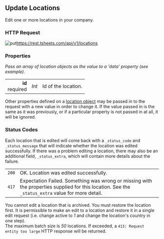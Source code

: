 ## Update Locations

Edit one or more locations in your company.

### HTTP Request

<img src="../../images/put.png" alt="put"/><api>https://rest.tsheets.com/api/v1/locations</api>

### Properties
_Pass an array of location objects as the value to a 'data' property (see example)._

|                |             |             |
| -------------: | :---------: | ----------- |
| **id**<br/>required | _Int_ | Id of the location. |

Other properties defined on a [location object](#the-location-object) may be passed in to the request with a new value in order to change it. If the value passed in is the same as it was previously, or if a particular property is not passed in at all, it will be ignored.

### Status Codes

Each location that is edited will come back with a `_status_code` and `_status_message` that will indicate whether the location was edited successfully. If there was a problem editing a location, there may also be an additional field, `_status_extra`, which will contain more details about the failure.

|         |          |
| :-----: | :------- |
| <code class="level200">200</code> | OK. Location was edited successfully. |
| <code class="level400">417</code> | Expectation Failed. Something was wrong or missing with the properties supplied for this location. See the `_status_extra` value for more detail. |

<aside class="notice">
You cannot edit a location that is archived. You must restore the location first. It is permissible to make an edit to a location and restore it in a single edit request (i.e. change active to <i>1</i> and change the location's country in one step).
</aside>

<aside class="notice">
The maximum batch size is <i>50</i> locations. If exceeded, a <code class="standout">413: Request entity too large</code> HTTP response will be returned.
</aside>
 
